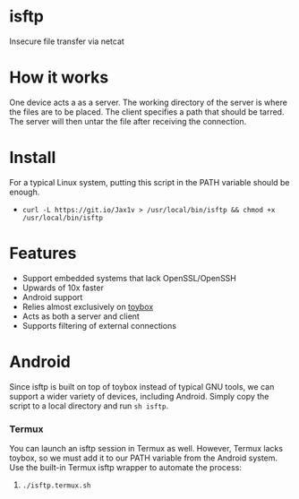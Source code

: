 # isftp
Insecure file transfer via netcat

# How it works
One device acts a as a server. The working directory of the server is where the files are to be placed. The client specifies a path that should be tarred. The server will then untar the file after receiving the connection.

# Install
For a typical Linux system, putting this script in the PATH variable should be enough.
- `curl -L https://git.io/Jax1v > /usr/local/bin/isftp && chmod +x /usr/local/bin/isftp`

# Features
- Support embedded systems that lack OpenSSL/OpenSSH
- Upwards of 10x faster
- Android support
- Relies almost exclusively on [toybox](http://landley.net/toybox/about.html)
- Acts as both a server and client
- Supports filtering of external connections

# Android
Since isftp is built on top of toybox instead of typical GNU tools, we can support a wider variety of devices, including Android. Simply copy the script to a local directory and run `sh isftp`.

### Termux
You can launch an isftp session in Termux as well. However, Termux lacks toybox, so we must add it to our PATH variable from the Android system. Use the built-in Termux isftp wrapper to automate the process:
1) `./isftp.termux.sh`